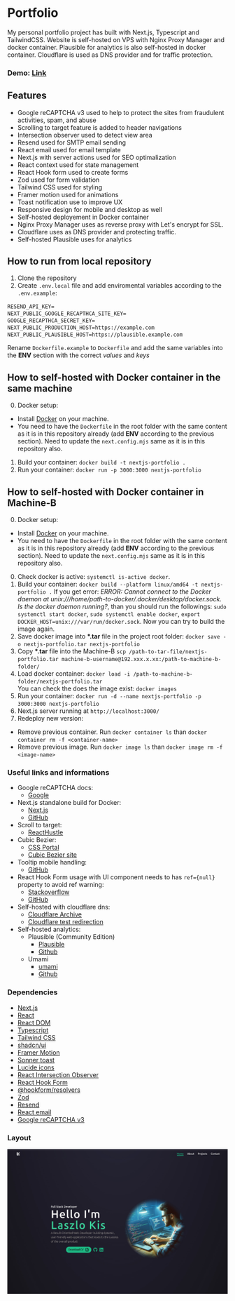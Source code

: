 # **Portfolio**

My personal portfolio project has built with Next.js, Typescript and TailwindCSS. Website is self-hosted on VPS with Nginx Proxy Manager and docker container. Plausible for analytics is also self-hosted in docker container. Cloudflare is used as DNS provider and for traffic protection.

### Demo: [Link](https://laszlokis.site)

## Features

- Google reCAPTCHA v3 used to help to protect the sites from fraudulent activities, spam, and abuse
- Scrolling to target feature is added to header navigations
- Intersection observer used to detect view area
- Resend used for SMTP email sending
- React email used for email template
- Next.js with server actions used for SEO optimalization
- React context used for state management
- React Hook form used to create forms
- Zod used for form validation
- Tailwind CSS used for styling
- Framer motion used for animations
- Toast notification use to improve UX
- Responsive design for mobile and desktop as well
- Self-hosted deployement in Docker container
- Nginx Proxy Manager uses as reverse proxy with Let's encrypt for SSL.
- Cloudflare uses as DNS provider and protecting traffic.
- Self-hosted Plausible uses for analytics

## How to run from local repository

1. Clone the repository
2. Create `.env.local` file and add enviromental variables according to the `.env.example`:

```
RESEND_API_KEY=
NEXT_PUBLIC_GOOGLE_RECAPTHCA_SITE_KEY=
GOOGLE_RECAPTHCA_SECRET_KEY=
NEXT_PUBLIC_PRODUCTION_HOST=https://example.com
NEXT_PUBLIC_PLAUSIBLE_HOST=https://plausible.example.com
```

Rename `Dockerfile.example` to `Dockerfile` and add the same variables into the **ENV** section with the correct _values_ and _keys_

## How to self-hosted with Docker container in the same machine

0. Docker setup:

- Install [Docker](https://docs.docker.com/get-started/get-docker/) on your machine.
- You need to have the `Dockerfile` in the root folder with the same content as it is in this repository already (add **ENV** according to the previous section). Need to update the `next.config.mjs` same as it is in this repository also.

1. Build your container: `docker build -t nextjs-portfolio .`
2. Run your container: `docker run -p 3000:3000 nextjs-portfolio`

## How to self-hosted with Docker container in Machine-B

0. Docker setup:

- Install [Docker](https://docs.docker.com/get-started/get-docker/) on your machine.
- You need to have the `Dockerfile` in the root folder with the same content as it is in this repository already (add **ENV** according to the previous section). Need to update the `next.config.mjs` same as it is in this repository also.

0. Check docker is active: `systemctl is-active docker`.
1. Build your container: `docker build --platform linux/amd64 -t nextjs-portfolio .` If you get error: _ERROR: Cannot connect to the Docker daemon at unix:///home/path-to-docker/.docker/desktop/docker.sock. Is the docker daemon running?_, than you should run the followings: `sudo systemctl start docker`, `sudo systemctl enable docker`, `export DOCKER_HOST=unix:///var/run/docker.sock`. Now you can try to build the image again.
2. Save docker image into **\*.tar** file in the project root folder: `docker save -o nextjs-portfolio.tar nextjs-portfolio`
3. Copy **\*.tar** file into the Machine-B `scp /path-to-tar-file/nextjs-portfolio.tar machine-b-username@192.xxx.x.xx:/path-to-machine-b-folder/`
4. Load docker container: `docker load -i /path-to-machine-b-folder/nextjs-portfolio.tar`<br/>
   You can check the does the image exist: `docker images`
5. Run your container: `docker run -d --name nextjs-portfolio -p 3000:3000 nextjs-portfolio`<br/>
6. Next.js server running at `http://localhost:3000/`
7. Redeploy new version:<br/>

- Remove previous container. Run `docker container ls` than `docker container rm -f <container-name>`
- Remove previous image. Run `docker image ls` than `docker image rm -f <image-name>`

### Useful links and informations

- Google reCAPTCHA docs:
  - [Google](https://developers.google.com/recaptcha/intro)
- Next.js standalone build for Docker:
  - [Next.js](https://nextjs.org/docs/app/api-reference/next-config-js/output#automatically-copying-traced-files)
  - [GitHub](https://github.com/vercel/next.js/tree/canary/examples/with-docker)
- Scroll to target:
  - [ReactHustle](https://reacthustle.com/blog/nextjs-scroll-to-element)
- Cubic Bezier:
  - [CSS Portal](https://www.cssportal.com/css-cubic-bezier-generator/)
  - [Cubic Bezier site](https://cubic-bezier.com/)
- Tooltip mobile handling:
  - [GitHub](https://github.com/shadcn-ui/ui/issues/86)
- React Hook Form usage with UI component needs to has `ref={null}` property to avoid ref warning:
  - [Stackoverflow](https://stackoverflow.com/questions/67877887/react-hook-form-v7-function-components-cannot-be-given-refs-attempts-to-access)
  - [GitHub](https://github.com/react-hook-form/react-hook-form/issues/3411)
- Self-hosted with cloudflare dns:
  - [Cloudflare Archive](https://community.cloudflare.com/tdeprecated-redirect-www-example-com-to-example-com/78347)
  - [Cloudflare test redirection](https://community.cloudflare.com/t/redirect-to-non-www/596929)
- Self-hosted analytics:
  - Plausible (Community Edition)
    - [Plausible](https://plausible.io/)
    - [Github](https://github.com/plausible/community-edition/)
  - Umami
    - [umami](https://umami.is/)
    - [Github](https://github.com/umami-software/umami)

### Dependencies

- [Next.js](https://nextjs.org/)
- [React](https://react.dev/)
- [React DOM](https://www.npmjs.com/package/react-dom)
- [Typescript](https://www.typescriptlang.org/)
- [Tailwind CSS](https://tailwindcss.com/)
- [shadcn/ui](https://ui.shadcn.com/)
- [Framer Motion](https://www.framer.com/)
- [Sonner toast](https://sonner.emilkowal.ski/)
- [Lucide icons](https://lucide.dev/)
- [React Intersection Observer](https://www.npmjs.com/package/react-intersection-observer)
- [React Hook Form](https://react-hook-form.com/)
- [@hookform/resolvers](https://www.npmjs.com/package/@hookform/resolvers)
- [Zod](https://zod.dev/)
- [Resend](https://resend.com/)
- [React email](https://react.email/)
- [Google reCAPTCHA v3](https://www.google.com/recaptcha/about/)

### Layout

![layout picture](https://github.com/ev0clu/portfolio/blob/main/public/og.jpg?raw=true)<br>
